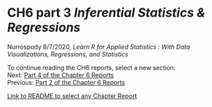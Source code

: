 CH6 part 3 *Inferential Statistics & Regressions*
================
Nurrospody
8/7/2020, *Learn R for Applied Statistics : With Data Visualizations,
Regressions, and Statistics*

To continue reading the CH6 reports, select a new section:  
Next: [Part 4 of the Chapter 6
Reports](https://github.com/Nurrospody/SOURCE-Statistics-ILC/blob/master/Chapter%20Reports/CH6-part4.md)  
Previous: [Part 2 of the Chapter 6
Reports](https://github.com/Nurrospody/SOURCE-Statistics-ILC/blob/master/Chapter%20Reports/CH6-part2.md)

[Link to README to select any Chapter
Report](https://github.com/Nurrospody/SOURCE-Statistics-ILC/blob/master/README.md)
